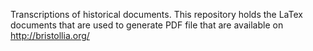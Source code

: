Transcriptions of historical documents. This repository holds the
LaTex documents that are used to generate PDF file that are
available on http://bristollia.org/

